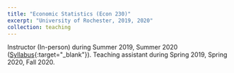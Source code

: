 ```yaml
---
title: "Economic Statistics (Econ 230)"
excerpt: "University of Rochester, 2019, 2020"
collection: teaching
---
```


Instructor (In-person) during Summer 2019, Summer 2020 ([Syllabus](/files/Syllabus_ECO230.pdf){:target="_blank"}). Teaching assistant during Spring 2019, Spring 2020, Fall 2020. 
